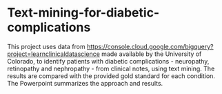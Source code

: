 # Text-mining-for-diabetic-complications

This project uses data from https://console.cloud.google.com/bigquery?project=learnclinicaldatascience made available by the University of Colorado, 
to identify patients with diabetic complications - neuropathy, retinopathy and nephropathy - from clinical notes, using text mining. 
The results are compared with the provided gold standard for each condition.
The Powerpoint summarizes the approach and results. 
